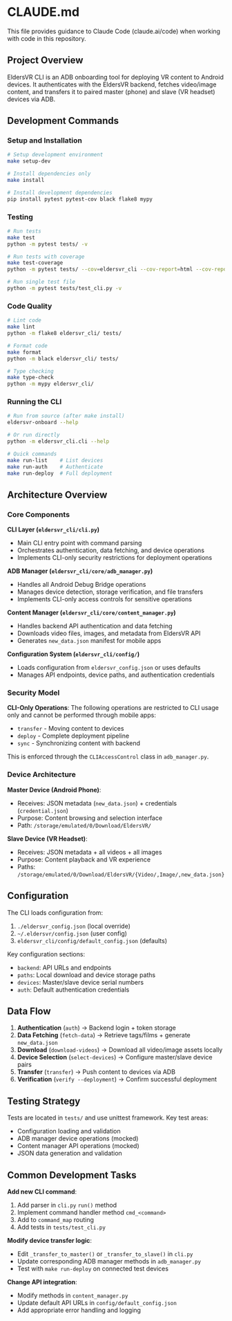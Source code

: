 # CLAUDE.md

This file provides guidance to Claude Code (claude.ai/code) when working with code in this repository.

## Project Overview

EldersVR CLI is an ADB onboarding tool for deploying VR content to Android devices. It authenticates with the EldersVR backend, fetches video/image content, and transfers it to paired master (phone) and slave (VR headset) devices via ADB.

## Development Commands

### Setup and Installation
```bash
# Setup development environment
make setup-dev

# Install dependencies only
make install

# Install development dependencies
pip install pytest pytest-cov black flake8 mypy
```

### Testing
```bash
# Run tests
make test
python -m pytest tests/ -v

# Run tests with coverage
make test-coverage
python -m pytest tests/ --cov=eldersvr_cli --cov-report=html --cov-report=term

# Run single test file
python -m pytest tests/test_cli.py -v
```

### Code Quality
```bash
# Lint code
make lint
python -m flake8 eldersvr_cli/ tests/

# Format code
make format  
python -m black eldersvr_cli/ tests/

# Type checking
make type-check
python -m mypy eldersvr_cli/
```

### Running the CLI
```bash
# Run from source (after make install)
eldersvr-onboard --help

# Or run directly
python -m eldersvr_cli.cli --help

# Quick commands
make run-list    # List devices
make run-auth    # Authenticate
make run-deploy  # Full deployment
```

## Architecture Overview

### Core Components

**CLI Layer (`eldersvr_cli/cli.py`)**
- Main CLI entry point with command parsing
- Orchestrates authentication, data fetching, and device operations
- Implements CLI-only security restrictions for deployment operations

**ADB Manager (`eldersvr_cli/core/adb_manager.py`)**
- Handles all Android Debug Bridge operations
- Manages device detection, storage verification, and file transfers
- Implements CLI-only access controls for sensitive operations

**Content Manager (`eldersvr_cli/core/content_manager.py`)**
- Handles backend API authentication and data fetching
- Downloads video files, images, and metadata from EldersVR API
- Generates `new_data.json` manifest for mobile apps

**Configuration System (`eldersvr_cli/config/`)**
- Loads configuration from `eldersvr_config.json` or uses defaults
- Manages API endpoints, device paths, and authentication credentials

### Security Model

**CLI-Only Operations**: The following operations are restricted to CLI usage only and cannot be performed through mobile apps:
- `transfer` - Moving content to devices  
- `deploy` - Complete deployment pipeline
- `sync` - Synchronizing content with backend

This is enforced through the `CLIAccessControl` class in `adb_manager.py`.

### Device Architecture

**Master Device (Android Phone)**:
- Receives: JSON metadata (`new_data.json`) + credentials (`credential.json`)  
- Purpose: Content browsing and selection interface
- Path: `/storage/emulated/0/Download/EldersVR/`

**Slave Device (VR Headset)**:
- Receives: JSON metadata + all videos + all images
- Purpose: Content playback and VR experience
- Paths: `/storage/emulated/0/Download/EldersVR/{Video/,Image/,new_data.json}`

## Configuration

The CLI loads configuration from:
1. `./eldersvr_config.json` (local override)
2. `~/.eldersvr/config.json` (user config)  
3. `eldersvr_cli/config/default_config.json` (defaults)

Key configuration sections:
- `backend`: API URLs and endpoints
- `paths`: Local download and device storage paths
- `devices`: Master/slave device serial numbers
- `auth`: Default authentication credentials

## Data Flow

1. **Authentication** (`auth`) → Backend login + token storage
2. **Data Fetching** (`fetch-data`) → Retrieve tags/films + generate `new_data.json`
3. **Download** (`download-videos`) → Download all video/image assets locally
4. **Device Selection** (`select-devices`) → Configure master/slave device pairs
5. **Transfer** (`transfer`) → Push content to devices via ADB
6. **Verification** (`verify --deployment`) → Confirm successful deployment

## Testing Strategy

Tests are located in `tests/` and use unittest framework. Key test areas:
- Configuration loading and validation
- ADB manager device operations (mocked)
- Content manager API operations (mocked) 
- JSON data generation and validation

## Common Development Tasks

**Add new CLI command**:
1. Add parser in `cli.py` `run()` method
2. Implement command handler method `cmd_<command>`
3. Add to `command_map` routing
4. Add tests in `tests/test_cli.py`

**Modify device transfer logic**:
- Edit `_transfer_to_master()` or `_transfer_to_slave()` in `cli.py`
- Update corresponding ADB manager methods in `adb_manager.py`
- Test with `make run-deploy` on connected test devices

**Change API integration**:
- Modify methods in `content_manager.py`
- Update default API URLs in `config/default_config.json`
- Add appropriate error handling and logging